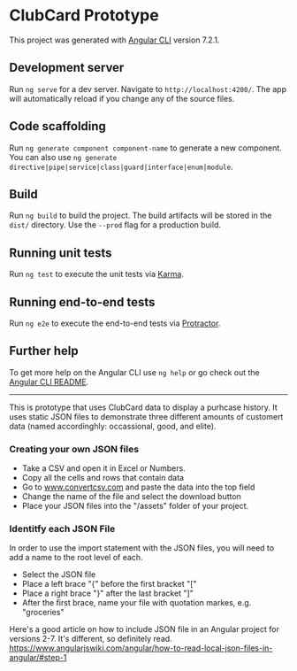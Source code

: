 # ClubCard Prototype

This project was generated with [Angular CLI](https://github.com/angular/angular-cli) version 7.2.1.

## Development server

Run `ng serve` for a dev server. Navigate to `http://localhost:4200/`. The app will automatically reload if you change any of the source files.

## Code scaffolding

Run `ng generate component component-name` to generate a new component. You can also use `ng generate directive|pipe|service|class|guard|interface|enum|module`.

## Build

Run `ng build` to build the project. The build artifacts will be stored in the `dist/` directory. Use the `--prod` flag for a production build.

## Running unit tests

Run `ng test` to execute the unit tests via [Karma](https://karma-runner.github.io).

## Running end-to-end tests

Run `ng e2e` to execute the end-to-end tests via [Protractor](http://www.protractortest.org/).

## Further help

To get more help on the Angular CLI use `ng help` or go check out the [Angular CLI README](https://github.com/angular/angular-cli/blob/master/README.md).

----
This is  prototype that uses ClubCard data to display a purhcase history. It uses static JSON files to demonstrate three different amounts of customert data (named accordinghly: occassional, good, and elite).

### Creating your own JSON files
* Take a CSV and open it in Excel or Numbers.
* Copy all the cells and rows that contain data
* Go to www.convertcsv.com and paste the data into the top field
* Change the name of the file and select the download button
* Place your JSON files into the "/assets" folder of your project.


### Identitfy each JSON File
In order to use the import statement with the JSON files, you will need to add a name to the root level of each. 
* Select the JSON file
* Place a left brace "{" before the first bracket "["
* Place a right brace "}" after the last bracket "]"
* After the first brace, name your file with quotation markes, e.g. "groceries"

Here's a good article on how to include JSON file in an Angular project for versions 2-7. It's different, so definitely read. https://www.angularjswiki.com/angular/how-to-read-local-json-files-in-angular/#step-1
